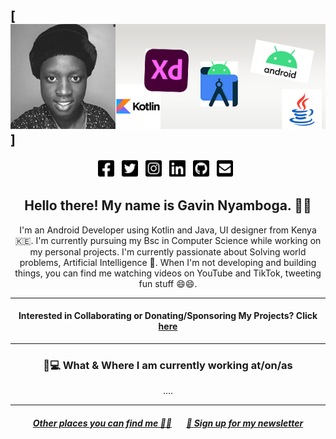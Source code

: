 ## [![Gavin's header](https://github.com/GavinNyamboga/GavinNyamboga/blob/main/images/github_profileIMG.jpg)]
<p align="center">
<a href="https://facebook.com/gavnah.vinz"><img height="30" src="https://github.com/GavinNyamboga/GavinNyamboga/blob/main/images/icons/facebook-square-brands.svg"></a>&nbsp;&nbsp;
<a href="https://twitter.com/gavin_k3"><img height="30" src="https://github.com/GavinNyamboga/GavinNyamboga/blob/main/images/icons/twitter-square-brands.svg"></a>&nbsp;&nbsp;
<a href="https://instagram.com/gavnah_gavin"><img height="30" src="https://github.com/GavinNyamboga/GavinNyamboga/blob/main/images/icons/instagram-square-brands.svg"></a>&nbsp;&nbsp;
<a href="https://linkedin.com/in/gavinnyamboga/"><img height="30" src="https://github.com/GavinNyamboga/GavinNyamboga/blob/main/images/icons/linkedin-brands.svg"></a>&nbsp;&nbsp;
<a href="https://github.com/GavinNyamboga"><img height="30" src="https://github.com/GavinNyamboga/GavinNyamboga/blob/main/images/icons/github-square-brands.svg"></a>&nbsp;&nbsp;
<a href="mailto:gavinnyamboga3@gmail.com"><img height="30" src="https://github.com/GavinNyamboga/GavinNyamboga/blob/main/images/icons/envelope-square-solid.svg"></a>&nbsp;&nbsp;

<h2 align="center">Hello there! My name is Gavin Nyamboga. 👋🤓</h2>
<p align="center">I'm an Android Developer using Kotlin and Java, UI designer  from Kenya 🇰🇪.
I'm currently pursuing my Bsc in Computer Science while working on my personal projects.
I'm currently passionate about  Solving world problems, Artificial Intelligence 🤖.
When I'm not developing and building things, you can find me watching videos on YouTube and TikTok, tweeting fun stuff 😄😄.</p>

<hr>

<h4 align="center"> Interested in Collaborating or Donating/Sponsoring My Projects? Click <a href="">here</a> </h4>  

<hr>

<h3 align="center">💼💻 What & Where I am currently working at/on/as</h3>
<p align="center">
....
</p>

-----

<h5 align="center"><a href="">Other places you can find me 🔗🔗</a> &nbsp; &nbsp; &nbsp; <a href="">💌 Sign up for my newsletter</a></h5>
